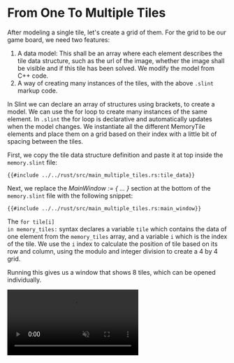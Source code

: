 # From One To Multiple Tiles

After modeling a single tile, let's create a grid of them. For the grid to be our game board, we need two features:

1. A data model: This shall be an array where each element describes the tile data structure, such as the
   url of the image, whether the image shall be visible and if this tile has been solved. We modify the model
   from C++ code.
2. A way of creating many instances of the tiles, with the above `.slint` markup code.

In Slint we can declare an array of structures using brackets, to create a model. We can use the <span class="hljs-keyword">for</span> loop
to create many instances of the same element. In `.slint` the for loop is declarative and automatically updates when
the model changes. We instantiate all the different <span class="hljs-title">MemoryTile</span> elements and place them on a grid based on their
index with a little bit of spacing between the tiles.

First, we copy the tile data structure definition and paste it at top inside the `memory.slint` file:

```slint
{{#include ../../rust/src/main_multiple_tiles.rs:tile_data}}
```

Next, we replace the *<span class="hljs-title">MainWindow</span> := { ... }* section at the bottom of the `memory.slint` file with the following snippet:

```slint
{{#include ../../rust/src/main_multiple_tiles.rs:main_window}}
```

The <code><span class="hljs-keyword">for</span> tile\[i\] <span class="hljs-keyword">in</span> memory_tiles:</code> syntax declares a variable `tile` which contains the data of one element from the `memory_tiles` array,
and a variable `i` which is the index of the tile. We use the `i` index to calculate the position of tile based on its row and column,
using the modulo and integer division to create a 4 by 4 grid.

Running this gives us a window that shows 8 tiles, which can be opened individually.

<video autoplay loop muted playsinline src="https://slint-ui.com/blog/memory-game-tutorial/from-one-to-multiple-tiles.mp4"></video>
